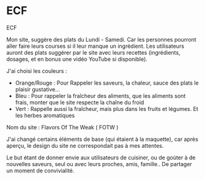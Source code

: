 # ECF
ECF



Mon site, suggère des plats du Lundi - Samedi. Car les personnes pourront aller faire leurs courses si il leur manque un ingrédient. Les utilisateurs auront des plats suggérer par le site
avec leurs recettes (ingrédients, dosages, et en bonus une vidéo YouTube si disponible).

J'ai choisi les couleurs : 
- Orange/Rouge : Pour Rappeler les saveurs, la chaleur, sauce des plats le plaisir gustative...
- Bleu : Pour rappeler la fraîcheur des aliments, que les aliments sont frais, monter que le site respecte la chaîne du froid
- Vert : Rappelle aussi la fraîcheur, mais plus dans les fruits et légumes. Et les herbes aromatiques



Nom du site : Flavors Of The Weak ( FOTW )


J'ai changé certains éléments de base (qui étaient à la maquette), car après aperçu, le design du site ne correspondait pas à mes attentes. 

Le but étant de donner envie aux utilisateurs de cuisiner, ou de goùter à de nouvelles saveurs, seul ou avec leurs proches, amis, famille.. De partager un moment de convivialité.

